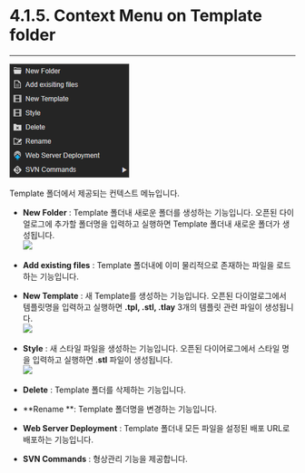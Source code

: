 # 4.1.5. Context Menu on Template folder

---

![](/assets/context-template.png)

Template 폴더에서 제공되는 컨텍스트 메뉴입니다.

* **New Folder** : Template 폴더내 새로운 폴더를 생성하는 기능입니다. 오픈된 다이얼로그에 추가할 폴더명을 입력하고 실행하면 Template 폴더내 새로운 폴더가 생성됩니다.  
  ![](/assets/pop-template-newfolder.png)

* **Add existing files** : Template 폴더내에 이미 물리적으로 존재하는 파일을 로드하는 기능입니다.

* **New Template** : 새 Template를 생성하는 기능입니다.  오픈된 다이얼로그에서 템플릿명을 입력하고 실행하면 **.tpl, .stl, .tlay** 3개의 템플릿 관련 파일이 생성됩니다.  
  ![](/assets/pop-new-template.png)

* **Style** : 새 스타일 파일을 생성하는 기능입니다. 오픈된 다이어로그에서 스타일 명을 입력하고 실행하면 .**stl** 파일이 생성됩니다.  
  ![](/assets/pop-template-style.png)

* **Delete** : Template 폴더를 삭제하는 기능입니다.

* **Rename **: Template 폴더명을 변경하는 기능입니다.

* **Web Server Deployment** : Template 폴더내 모든 파일을 설정된 배포 URL로 배포하는 기능입니다.

* **SVN Commands** : 형상관리 기능을 제공합니다.



